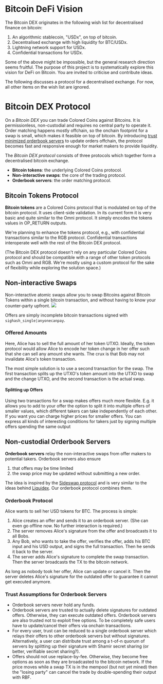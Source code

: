 # Bitcoin DeFi Vision 
The Bitcoin DEX originates in the following wish list for decentralised finance on bitcoin:

1. An algorithmic stablecoin, "USDx", on top of bitcoin.
2. Decentralised exchange with high liquidity for BTC/USDx.
3. Lightning network support for USDx.
4. Confidential transactions for USDx.

Some of the above might be impossible, but the general research direction seems fruitful. The purpose of this project is to systematically explore this vision for DeFi on Bitcoin. You are invited to criticise and contribute ideas.

The following discusses a protocol for a decentralised exchange. For now, all other items on the wish list are ignored.

# Bitcoin DEX Protocol
On a _Bitcoin DEX_ you can trade Colored Coins against Bitcoins. It is permissionless, non-custodial and requires no central party to operate it. Order matching happens mostly offchain, so the onchain footprint for a swap is small, which makes it feasible on top of bitcoin. By introducing [trust minimized orderbook servers](#trust-assumptions-for-orderbook-servers) to update orders offchain, the protocol becomes fast and responsive enough for market makers to provide liquidity.

The _Bitcoin DEX protocol_ consists of three protocols which together form a decentralised bitcoin exchange. 

- **Bitcoin tokens**: the underlying Colored Coins protocol.
- **Non-interactive swaps**: the core of the trading protocol.
- **Orderbook servers**: the order matching protocol.

## Bitcoin Tokens Protocol
**Bitcoin tokens** are a Colored Coins protocol that is modulated on top of the bitcoin protocol. It uses client-side validation. 
In its current form it is very basic and quite similar to the Omni protocol. It simply encodes the tokens values in OP_RETURN outputs. 

We're planning to enhance the tokens protocol, e.g., with confidential transactions similar to the RGB protocol. Confidential transactions interoperate well with the rest of the Bitcoin DEX protocol.

(The Bitcoin DEX protocol doesn't rely on any particular Colored Coins protocol and should be compatible with a range of other token protocols such as Omni and RGB. We're mostly using a custom protocol for the sake of flexibility while exploring the solution space.)

## Non-interactive Swaps
Non-interactive atomic swaps allow you to swap Bitcoins against Bitcoin Tokens within a single bitcoin transaction, and without having to know your counter-party upfront.
<a href=https://bitcoin-dex.net/faq/atomic-swap.png><img src=https://bitcoin-dex.net/faq/atomic-swap.png></a>

Offers are simply incomplete bitcoin transactions signed with `sighash_single|anyonecanpay`.

### Offered Amounts
Here, Alice has to sell the full amount of her token UTXO. Ideally, the token protocol would allow Alice to encode her token change in her offer such that she can sell any amount she wants. The crux is that Bob may not invalidate Alice's token transaction.

The most simple solution is to use a second transaction for the swap. The first transaction splits up the UTXO's token amount into the UTXO to swap and the change UTXO, and the second transaction is the actual swap. 

#### Splitting up Offers 
Using two transactions for a swap makes offers much more flexible. E.g. it allows you to add to your offer the option to split it into multiple offers of smaller values, which different takers can take independently of each other. If you want you can charge higher prices for smaller offers. You can express all kinds of interesting conditions for takers just by signing multiple offers spending the same output

## Non-custodial Orderbook Servers
**Orderbook servers** relay the non-interactive swaps from offer makers to potential takers. Orderbook servers also ensure
1. that offers may be time limited 
2. the swap price may be updated without submitting a new order. 

The idea is inspired by the [Sideswap protocol](https://github.com/sideswap-io/sideswapclient/blob/master/doc/protocol.md) and is very similar to the ideas behind [Liquidex](https://leocomandini.github.io/2021/06/15/liquidex.html#liquidex-2-steps-atomic-swaps). Our orderbook protocol combines them.

### Orderbook Protocol
 Alice wants to sell her USD tokens for BTC. The process is simple:

1. Alice creates an offer and sends it to an orderbook server. (She can even go offline now. No further interaction is required.)
2. The server removes Alice's signature from the offer and broadcasts it to all Bobs. 
3. Any Bob, who wants to take the offer, verifies the offer, adds his BTC input and his USD output, and signs the full transaction. Then he sends it back to the server.
4. The server adds Alice's signature to complete the swap transaction. Then the server broadcasts the TX to the bitcoin network.

As long as nobody took her offer, Alice can update or cancel it. Then the server deletes Alice's signature for the outdated offer to guarantee it cannot get executed anymore.



### Trust Assumptions for Orderbook Servers
- Orderbook servers never hold any funds. 
- Orderbook servers are trusted to actually delete signatures for outdated offers. Otherwise, they can execute outdated offers. Orderbook servers are also trusted not to exploit free options. To be completely safe users have to update/cancel their offers via onchain transactions. 
- For every user, trust can be reduced to a single orderbook server which relays their offers to other orderbook servers but without signatures. Alternatively, a user can distribute trust among a t-of-n quorum of servers by splitting up their signature with Shamir secret sharing (or better, verifiable secret sharing?). 
- Offers should not use replace-by-fee. Otherwise, they become free options as soon as they are broadcasted to the bitcoin network. If the price moves while a swap TX is in the mempool (but not yet mined) then the "losing party" can cancel the trade by double-spending their output with RBF.

